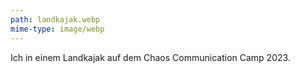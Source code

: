 ```yaml
---
path: landkajak.webp
mime-type: image/webp
---
```


Ich in einem Landkajak auf dem Chaos Communication Camp 2023.
